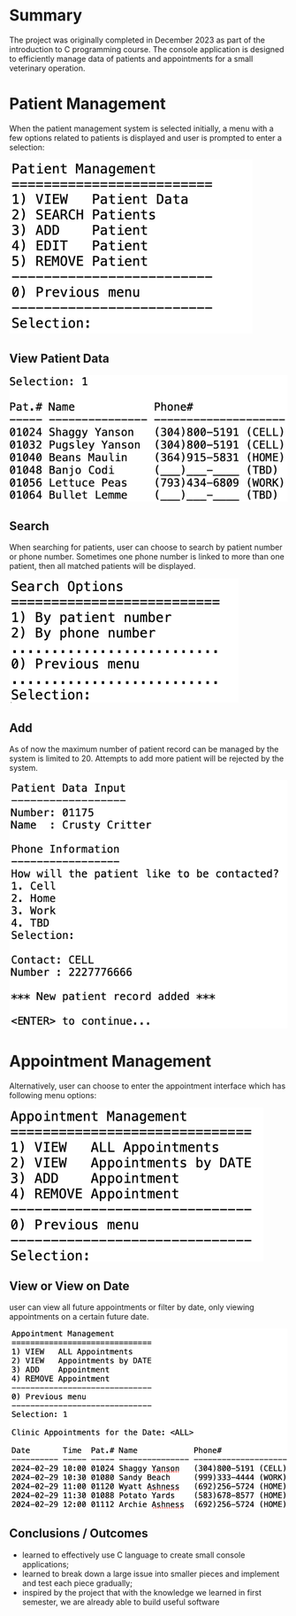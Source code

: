# Summary
The project was originally completed in December 2023 as part of the introduction to C programming course. The console application is designed to efficiently manage data of patients and appointments for a small veterinary operation. 

# Patient Management
When the patient management system is selected initially, a menu with a few options related to patients is displayed and user is prompted to enter a selection:

![patientMenu](/images/patientmenu.png)


## View Patient Data
![patientView](images/patientView.png)


## Search
When searching for patients, user can choose to search by patient number or phone number. Sometimes one phone number is linked to more than one patient, then all matched patients will be displayed.

![patientSearch](images/patientSearch.png)

## Add
As of now the maximum number of patient record can be managed by the system is limited to 20. Attempts to add more patient will be rejected by the system. 

![patientAdd](images/patientAdd.png)


# Appointment Management
Alternatively, user can choose to enter the appointment interface which has following menu options:

![appMenu](images/apptMenu.png)

## View or View on Date
user can view all future appointments or filter by date, only viewing appointments on a certain future date.

![appView](images/AppointmentView.png)

## Conclusions / Outcomes
* learned to effectively use C language to create small console applications;
* learned to break down a large issue into smaller pieces and implement and test each piece gradually;
* inspired by the project that with the knowledge we learned in first semester, we are already able to build useful software
